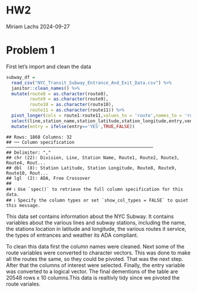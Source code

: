 HW2
================
Miriam Lachs
2024-09-27

# Problem 1

First let’s import and clean the data

``` r
subway_df =
  read_csv("NYC_Transit_Subway_Entrance_And_Exit_Data.csv") %>% 
  janitor::clean_names() %>% 
  mutate(route8 = as.character(route8),
         route9 = as.character(route9),
         route10 = as.character(route10),
         route11 = as.character(route11)) %>% 
  pivot_longer(cols = route1:route11,values_to = 'route',names_to = 'route_num') %>% 
  select(line,station_name,station_latitude,station_longitude,entry,vending,entrance_type,ada,route_num,route) %>% 
  mutate(entry = ifelse(entry=='YES',TRUE,FALSE))
```

    ## Rows: 1868 Columns: 32
    ## ── Column specification ────────────────────────────────────────────────────────
    ## Delimiter: ","
    ## chr (22): Division, Line, Station Name, Route1, Route2, Route3, Route4, Rout...
    ## dbl  (8): Station Latitude, Station Longitude, Route8, Route9, Route10, Rout...
    ## lgl  (2): ADA, Free Crossover
    ## 
    ## ℹ Use `spec()` to retrieve the full column specification for this data.
    ## ℹ Specify the column types or set `show_col_types = FALSE` to quiet this message.

This data set contains information about the NYC Subway. It contains
variables about the various lines and subway stations, including the
name, the stations location in latitude and longitude, the various
routes it service, the types of entrances and weather its ADA compliant.

To clean this data first the column names were cleaned. Next some of the
route variables were converted to character vectors. This was done to
make all the routes the same, so they could be pivoted. That was the
next step. After that the columns of interest were selected. Finally,
the entry variable was converted to a logical vector. The final
dementions of the table are 20548 rows x 10 columns.This data is
realtivly tidy since we pivoted the route variales.
